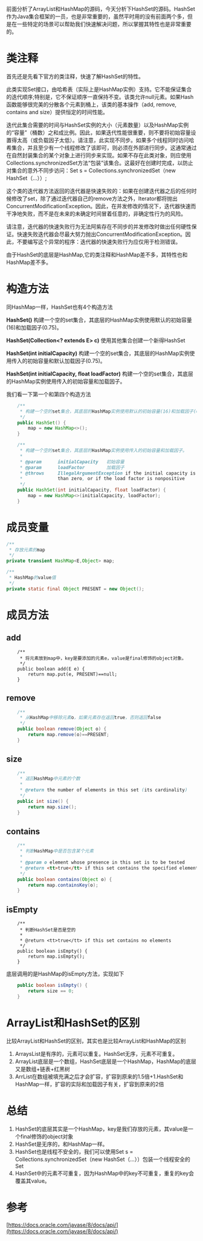 前面分析了ArrayList和HashMap的源码，今天分析下HashSet的源码。HashSet作为Java集合框架的一员，也是非常重要的，虽然平时用的没有前面两个多，但是在一些特定的场景可以帮助我们快速解决问题，所以掌握其特性也是非常重要的。

# 类注释

首先还是先看下官方的类注释，快速了解HashSet的特性。

此类实现Set接口，由哈希表（实际上是HashMap实例）支持。它不能保证集合的迭代顺序;特别是，它不保证顺序一直保持不变。该类允许null元素。如果Hash函数能够很完美的分散各个元素到桶上，该类的基本操作（add, remove, contains and size）提供恒定的时间性能。

迭代此集合需要的时间与HashSet实例的大小（元素数量）以及HashMap实例的“容量”（桶数）之和成比例。因此，如果迭代性能很重要，则不要将初始容量设置得太高（或负载因子太低）。请注意，此实现不同步。如果多个线程同时访问哈希集合，并且至少有一个线程修改了该即可，则必须在外部进行同步。这通常通过在自然封装集合的某个对象上进行同步来实现。如果不存在此类对象，则应使用Collections.synchronizedSet方法“包装”该集合。这最好在创建时完成，以防止对集合的意外不同步访问：Set s = Collections.synchronizedSet（new HashSet（...））;

这个类的迭代器方法返回的迭代器是快速失败的：如果在创建迭代器之后的任何时候修改了set，​​除了通过迭代器自己的remove方法之外，Iterator都将抛出ConcurrentModificationException。因此，在并发修改的情况下，迭代器快速而干净地失败，而不是在未来的未确定时间冒着任意的，非确定性行为的风险。

请注意，迭代器的快速失败行为无法阿紫存在不同步的并发修改时做出任何硬性保证。快速失败迭代器会尽最大努力抛出ConcurrentModificationException。因此，不要编写这个异常的程序：迭代器的快速失败行为应仅用于检测错误。

由于HashSet的底层是HashMap,它的类注释和HashMap差不多，其特性也和HashMap差不多。

# 构造方法

同HashMap一样，HashSet也有4个构造方法

**HashSet()**
构建一个空的set集合，其底层的HashMap实例使用默认的初始容量(16)和加载因子(0.75)。

**HashSet(Collection<? extends E> c)**
使用其他集合创建一个新得HashSet

**HashSet(int initialCapacity)**
构建一个空的set集合，其底层的HashMap实例使用传入的初始容量和默认加载因子(0.75)。

**HashSet(int initialCapacity, float loadFactor)**
构建一个空的set集合，其底层的HashMap实例使用传入的初始容量和加载因子。

我们看一下第一个和第四个构造方法

```java
    /**
     * 构建一个空的set集合，其底层的HashMap实例使用默认的初始容量(16)和加载因子(0.75)。
     */
    public HashSet() {
        map = new HashMap<>();
    }

```

```java
    /**
     * 构建一个空的set集合，其底层的HashMap实例使用传入的初始容量和加载因子。
     *
     * @param      initialCapacity   初始容量
     * @param      loadFactor        加载因子
     * @throws     IllegalArgumentException if the initial capacity is less
     *             than zero, or if the load factor is nonpositive
     */
    public HashSet(int initialCapacity, float loadFactor) {
        map = new HashMap<>(initialCapacity, loadFactor);
    }

```

# 成员变量

```java
/**
 * 存放元素的map
 */
private transient HashMap<E,Object> map;

/**
 * HashMap的value值
 */
private static final Object PRESENT = new Object();
```

# 成员方法
## add

```
    /**
     * 将元素放到map中，key是要添加的元素e，value是final修饰的object对象。
     */
    public boolean add(E e) {
        return map.put(e, PRESENT)==null;
    }

```

## remove

```java
    /**
     * 从HashMap中移除元素o，如果元素存在返回true，否则返回false
     */
    public boolean remove(Object o) {
        return map.remove(o)==PRESENT;
    }

```

## size

```java
    /**
     * 返回HashMap中元素的个数
     *
     * @return the number of elements in this set (its cardinality)
     */
    public int size() {
        return map.size();
    }

```

## contains

```java
    /**
     * 判断HashMap中是否包含某个元素
     *
     * @param o element whose presence in this set is to be tested
     * @return <tt>true</tt> if this set contains the specified element
     */
    public boolean contains(Object o) {
        return map.containsKey(o);
    }

```

## isEmpty

```
    /**
     * 判断HashSet是否是空的
     *
     * @return <tt>true</tt> if this set contains no elements
     */
    public boolean isEmpty() {
        return map.isEmpty();
    }

```

底层调用的是HashMap的isEmpty方法，实现如下

```java
    public boolean isEmpty() {
        return size == 0;
    }
```

# ArrayList和HashSet的区别
比较ArrayList和HashSet的区别，其实也是比较ArrayList和HashMap的区别

1. ArraysList是有序的，元素可以重复。HashSet无序，元素不可重复。
2. ArrayList底层是一个数组，HashSet底层是一个HashMap，HashMap的底层又是数组+链表+红黑树
3. ArrList在数组被填充满之后才会扩容，扩容到原来的1.5倍+1.HashSet和HashMap一样，扩容的实际和加载因子有关，扩容到原来的2倍


# 总结
1. HashSet的底层其实是一个HashMap，key是我们存放的元素，其value是一个final修饰的object对象
2. HashSet是无序的，和HashMap一样。
3. HashSet也是线程不安全的，我们可以使用Set s = Collections.synchronizedSet（new HashSet（...））包装一个线程安全的Set
4. HashSet中的元素不可重复，因为HashMap中的key不可重复，重复的key会覆盖其value。


# 参考
[https://docs.oracle.com/javase/8/docs/api/](https://docs.oracle.com/javase/8/docs/api/)

